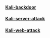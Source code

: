 
#### [Kali-backdoor](kali-backdoor/)
#### [Kali-server-attack](kali-server-attack/)
#### [Kali-web-attack](kali-web-attack/)